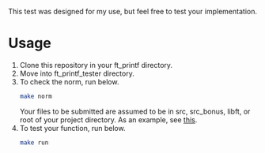 This test was designed for my use, but feel free to test your implementation.
# Usage
1. Clone this repository in your ft_printf directory.
2. Move into ft_printf_tester directory.
3. To check the norm, run below.
	```sh
	make norm
	```
	Your files to be submitted are assumed to be in src, src_bonus, libft, or root of your project directory. As an example, see [this](https://github.com/kurrrru/ft_printf).
4. To test your function, run below.
	```sh
	make run
	```